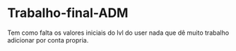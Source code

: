 # Trabalho-final-ADM
Tem como falta os valores iniciais do lvl do user nada que dê muito trabalho adicionar por conta propria.

